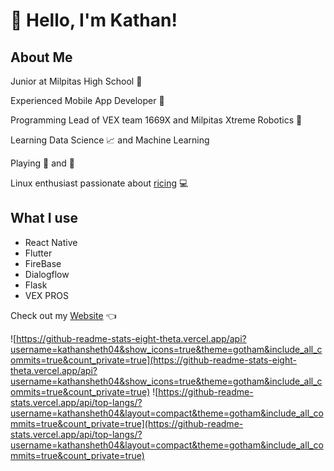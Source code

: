 # :wave: Hello, I'm Kathan!

## About Me 

Junior at Milpitas High School :school:

Experienced Mobile App Developer :iphone: 

Programming Lead of VEX team 1669X and Milpitas Xtreme Robotics :robot:

Learning Data Science :chart_with_upwards_trend:  and Machine Learning

Playing :ping_pong: and :basketball: 

Linux enthusiast passionate about [ricing](https://github.com/kathansheth04/NordRice) :computer:

## What I use 

* React Native
* Flutter
* FireBase
* Dialogflow
* Flask
* VEX PROS


Check out my [Website](https://www.kathansheth.live) 👈


![https://github-readme-stats-eight-theta.vercel.app/api?username=kathansheth04&show_icons=true&theme=gotham&include_all_commits=true&count_private=true](https://github-readme-stats-eight-theta.vercel.app/api?username=kathansheth04&show_icons=true&theme=gotham&include_all_commits=true&count_private=true) 
![https://github-readme-stats.vercel.app/api/top-langs/?username=kathansheth04&layout=compact&theme=gotham&include_all_commits=true&count_private=true](https://github-readme-stats.vercel.app/api/top-langs/?username=kathansheth04&layout=compact&theme=gotham&include_all_commits=true&count_private=true)
